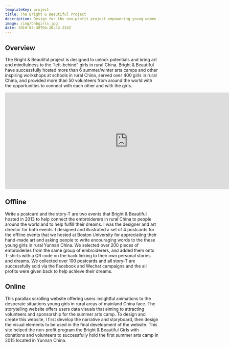 ```yaml
---
templateKey: project
title: The Bright & Beautiful Project
description: Design for the non-profit project empowering young women in rural China
image: /img/bnbgirls.jpg
date: 2019-04-30T04:26:43.334Z
---
```

## Overview

The Bright & Beautiful project is designed to unlock potentials and bring art and mindfulness to the “left-behind” girls in rural China. Bright & Beautiful have successfully hosted more than 6 summer/winter arts camps and other inspiring workshops at schools in rural China, served over 400 girls in rural China, and provided more than 50 volunteers from around the world with the opportunities to connect with each other and with the girls.

<iframe width="800" height="315" src="https://www.youtube.com/embed/HuoU8piIMxg" frameborder="0" allowfullscreen></iframe>

## Offline

Write a postcard and the story-T are two events that Bright & Beautiful hosted in 2013 to help connect the embroiderers in rural China to people around the world and to help fulfill their dreams. I was the designer and art director for both events. I designed and illustrated a set of 4 postcards for the offline events that we hosted at Boston University for appreciating their hand-made art and asking people to write encouraging words to the these young girls in rural Yunnan China. We selected over 200 pieces of embroideries from the same group of embroiderers, and added them onto T-shirts with a QR code on the back linking to their own personal stories and dreams. We collected over 100 postcards and all story-T are successfully sold via the Facebook and Wechat campaigns and the all profits were given back to help achieve their dreams.

<lightbox col='4'>
<rehype-image src="bnb-girls_card1.jpg" text="text"></rehype-image>
<rehype-image src="bnb-girls_card2.jpg" text="text"></rehype-image>
<rehype-image src="bnb-girls_card3.jpg" text="text"></rehype-image>
<rehype-image src="bnb-girls_card4.jpg" text="text"></rehype-image><rehype-image src="bnb-card-team.jpg" text="text"></rehype-image>
<rehype-image src="bnb-write_event2.jpg" text="text"></rehype-image>
<rehype-image src="bnb-write_event4.jpg" text="text"></rehype-image>
<rehype-image src="bnb-xiaozhao.jpg" text="text"></rehype-image>
</lightbox>



## Online

This parallax scrolling website offering users insightful animations to the desperate situations young girls in rural areas of mainland China face. The storytelling website offers users data visuals that aiming to attracting volunteers and sponsorship for the summer arts camp. To design and create this website, I first develop the narrative and storyboard, then design the visual elements to be used in the final development of the website. This site helped the non-profit program the Bright & Beautiful Girls with donations and volunteers to successfully hold the first summer arts camp in 2015 located in Yunnan China.

<lightbox col='2'>
<rehype-image src="bnb-girls-web.jpg" text="text"></rehype-image>
</lightbox>
